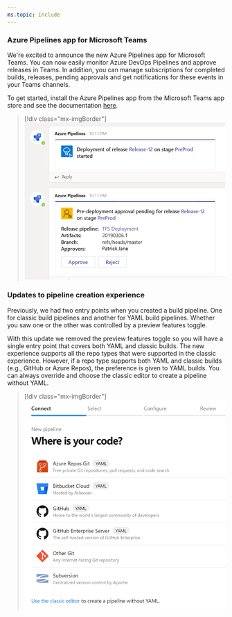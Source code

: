 ```yaml
---
ms.topic: include
---
```


### Azure Pipelines app for Microsoft Teams

We're excited to announce the new Azure Pipelines app for Microsoft Teams. You can now easily monitor Azure DevOps Pipelines and approve releases in Teams. In addition, you can manage subscriptions for completed builds, releases, pending approvals and get notifications for these events in your Teams channels.

To get started, install the Azure Pipelines app from the Microsoft Teams app store and see the documentation [here](https://docs.microsoft.com/azure/devops/pipelines/integrations/microsoft-teams?view=azure-devops).

> [!div class="mx-imgBorder"]
> ![Badge](../../_img/151_09.png "Azure Pipelines app for Microsoft Teams")

### Updates to pipeline creation experience

Previously, we had two entry points when you created a build pipeline. One for classic build pipelines and another for YAML build pipelines. Whether you saw one or the other was controlled by a preview features toggle. 

With this update we removed the preview features toggle so you will have a single entry point that covers both YAML and classic builds. The new experience supports all the repo types that were supported in the classic experience. However, if a repo type supports both YAML and classic builds (e.g., GitHub or Azure Repos), the preference is given to YAML builds. You can always override and choose the classic editor to create a pipeline without YAML.

> [!div class="mx-imgBorder"]
> ![Badge](../../_img/151_10.png "New pipeline - where is your code?")
